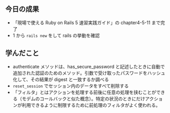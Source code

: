 ## 今日の成果

- 「現場で使える Ruby on Rails 5 速習実践ガイド」の chapter4-5-11 まで完了
- 1 から `rails new` をして rails の挙動を確認

## 学んだこと

- authenticate メソッドは、has_secure_password と記述したときに自動で追加された認証のためのメソッド。引数で受け取ったパスワードをハッシュ化して、その結果が digest と一致するか調べる
- `reset_session` でセッション内のデータをすべて削除する
- 「フィルタ」とはアクションを処理する前後に任意の処理を挟むことができる（モデムのコールバックと似た概念）。特定の状況のときにだけアクションが利用できるように制限するために前処理のフィルタがよく使われる。
